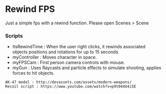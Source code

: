 # Rewind FPS

Just a simple fps with a rewind function.
Please open Scenes > Scene

### Scripts 

- ItsRewindTime : When the user right clicks, it rewinds associated objects positions and rotations for up to 15 seconds.
- myController : Moves character in space.
- myFPSCam : First person camera controls with mouse.
- myGun : Uses Raycasts and particle effects to simulate shooting, applies forces to hit objects.

```
AK-47 model : http://devassets.com/assets/modern-weapons/
Recoil script : https://www.youtube.com/watch?v=p9t044U4i5E
```
